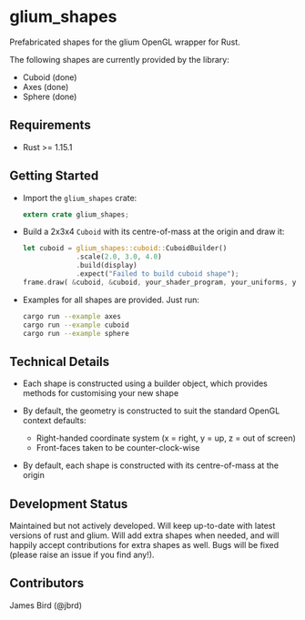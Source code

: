 # glium_shapes

Prefabricated shapes for the glium OpenGL wrapper for Rust.

The following shapes are currently provided by the library:

* Cuboid (done)
* Axes (done)
* Sphere (done)


## Requirements

* Rust >= 1.15.1


## Getting Started

- Import the `glium_shapes` crate:

  ```rust
  extern crate glium_shapes;
  ```

- Build a 2x3x4 `Cuboid` with its centre-of-mass at the origin and draw it:

  ```rust
  let cuboid = glium_shapes::cuboid::CuboidBuilder()
               .scale(2.0, 3.0, 4.0)
               .build(display)
               .expect("Failed to build cuboid shape");
  frame.draw( &cuboid, &cuboid, your_shader_program, your_uniforms, your_draw_params );
  ```

- Examples for all shapes are provided. Just run:

  ```bash
  cargo run --example axes
  cargo run --example cuboid
  cargo run --example sphere
  ```


## Technical Details

* Each shape is constructed using a builder object, which provides methods for customising
  your new shape

* By default, the geometry is constructed to suit the standard OpenGL context defaults:

  * Right-handed coordinate system (x = right, y = up, z = out of screen)
  * Front-faces taken to be counter-clock-wise

* By default, each shape is constructed with its centre-of-mass at the origin


## Development Status

Maintained but not actively developed. Will keep up-to-date with latest versions of rust
and glium. Will add extra shapes when needed, and will happily accept contributions for
extra shapes as well. Bugs will be fixed (please raise an issue if you find any!).


## Contributors

James Bird (@jbrd)
